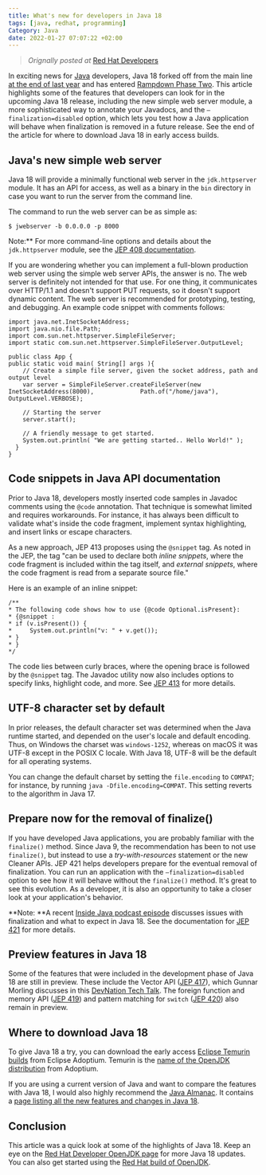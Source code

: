 ```yaml
---
title: What's new for developers in Java 18
tags: [java, redhat, programming]
Category: Java
date: 2022-01-27 07:07:22 +02:00
---
```


>  *Orignally posted at* [Red Hat Developers](https://developers.redhat.com/articles/2022/01/27/whats-new-developers-java-18#)



In exciting news for [Java](https://developers.redhat.com/topics/enterprise-java) developers, Java 18 forked off from the main line [at the end of last year](https://www.infoq.com/news/2021/12/java-news-roundup-dec06-2021/) and has entered [Rampdown Phase Two](https://openjdk.java.net/projects/jdk/18/). This article highlights some of the features that developers can look for in the upcoming Java 18 release, including the new simple web server module, a more sophisticated way to annotate your Javadocs, and the `–finalization=disabled` option, which lets you test how a Java application will behave when finalization is removed in a future release. See the end of the article for where to download Java 18 in early access builds.


## **Java's new simple web server**

Java 18 will provide a minimally functional web server in the `jdk.httpserver` module. It has an API for access, as well as a binary in the `bin` directory in case you want to run the server from the command line.

The command to run the web server can be as simple as:


```
$ jwebserver -b 0.0.0.0 -p 8000
```

Note:** For more command-line options and details about the `jdk.httpserver` module, see the [JEP 408 documentation](https://openjdk.java.net/jeps/408).

If you are wondering whether you can implement a full-blown production web server using the simple web server APIs, the answer is no. The web server is definitely not intended for that use. For one thing, it communicates over HTTP/1.1 and doesn't support PUT requests, so it doesn't support dynamic content. The web server is recommended for prototyping, testing, and debugging. An example code snippet with comments follows:


```
import java.net.InetSocketAddress;
import java.nio.file.Path;
import com.sun.net.httpserver.SimpleFileServer;
import static com.sun.net.httpserver.SimpleFileServer.OutputLevel;

public class App {
public static void main( String[] args ){
    // Create a simple file server, given the socket address, path and output level
    var server = SimpleFileServer.createFileServer(new InetSocketAddress(8000),             Path.of("/home/java"), OutputLevel.VERBOSE);

    // Starting the server
    server.start();

    // A friendly message to get started.
    System.out.println( "We are getting started.. Hello World!" );
  }
}
```

## **Code snippets in Java API documentation**

Prior to Java 18, developers mostly inserted code samples in Javadoc comments using the `@code` annotation. That technique is somewhat limited and requires workarounds. For instance, it has always been difficult to validate what's inside the code fragment, implement syntax highlighting, and insert links or escape characters.

As a new approach, JEP 413 proposes using the `@snippet` tag. As noted in the JEP, the tag "can be used to declare both _inline snippets_, where the code fragment is included within the tag itself, and _external snippets_, where the code fragment is read from a separate source file."

Here is an example of an inline snippet:


```
/**
* The following code shows how to use {@code Optional.isPresent}:
* {@snippet :
* if (v.isPresent()) {
*     System.out.println("v: " + v.get());
* }
* }
*/
```


The code lies between curly braces, where the opening brace is followed by the `@snippet` tag. The Javadoc utility now also includes options to specify links, highlight code, and more. See [JEP 413](https://openjdk.java.net/jeps/413) for more details.


## **UTF-8 character set by default**

In prior releases, the default character set was determined when the Java runtime started, and depended on the user's locale and default encoding. Thus, on Windows the charset was `windows-1252`, whereas on macOS it was UTF-8 except in the POSIX C locale. With Java 18, UTF-8 will be the default for all operating systems.

You can change the default charset by setting the `file.encoding` to `COMPAT`; for instance, by running `java -Dfile.encoding=COMPAT`. This setting reverts to the algorithm in Java 17.


## **Prepare now for the removal of finalize()**

If you have developed Java applications, you are probably familiar with the `finalize()` method. Since Java 9, the recommendation has been to not use `finalize()`, but instead to use a _try-with-resources_ statement or the new Cleaner APIs. JEP 421 helps developers prepare for the eventual removal of finalization. You can run an application with the `–finalization=disabled` option to see how it will behave without the `finalize()` method. It's great to see this evolution. As a developer, it is also an opportunity to take a closer look at your application's behavior.


**Note: **A recent [Inside Java podcast episode](https://inside.java/2022/01/12/podcast-021/) discusses issues with finalization and what to expect in Java 18. See the documentation for [JEP 421](https://openjdk.java.net/jeps/421) for more details.


## **Preview features in Java 18**

Some of the features that were included in the development phase of Java 18 are still in preview. These include the Vector API ([JEP 417](https://openjdk.java.net/jeps/417)), which Gunnar Morling discusses in this [DevNation Tech Talk](https://developers.redhat.com/devnation/tech-talks/java17-apis). The foreign function and memory API ([JEP 419](https://openjdk.java.net/jeps/419)) and pattern matching for `switch` ([JEP 420](https://openjdk.java.net/jeps/420)) also remain in preview.


## **Where to download Java 18**

To give Java 18 a try, you can download the early access [Eclipse Temurin builds](https://adoptium.net/archive.html?variant=openjdk18&jvmVariant=hotspot) from Eclipse Adoptium. Temurin is the [name of the OpenJDK distribution](https://adoptium.net/faq.html#temurinName) from Adoptium.

If you are using a current version of Java and want to compare the features with Java 18, I would also highly recommend the [Java Almanac](https://javaalmanac.io/). It contains a [page listing all the new features and changes in Java 18](https://javaalmanac.io/jdk/18/).


## **Conclusion**

This article was a quick look at some of the highlights of Java 18. Keep an eye on the [Red Hat Developer OpenJDK page](https://developers.redhat.com/products/openjdk) for more Java 18 updates. You can also get started using the [Red Hat build of OpenJDK](https://developers.redhat.com/products/openjdk/getting-started).

